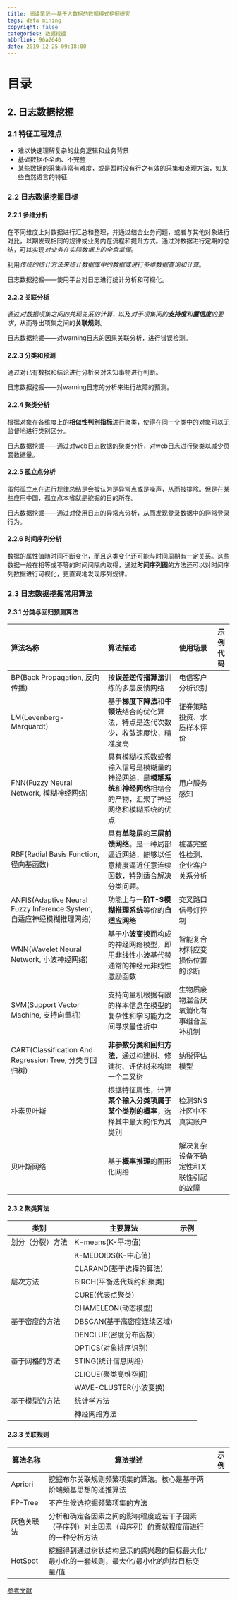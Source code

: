 ```yaml
---
title: 阅读笔记——基于大数据的数据模式挖掘研究
tags: data mining
copyright: false
categories: 数据挖掘
abbrlink: 96a2640
date: 2019-12-25 09:18:00
---
```


# 目录

<!-- toc -->



## 2. 日志数据挖掘

### 2.1 特征工程难点

- 难以快速理解复杂的业务逻辑和业务背景
- 基础数据不全面、不完整
- 某些数据的采集非常有难度，或是暂时没有行之有效的采集和处理方法，如某些自然语言的特征



### 2.2 日志数据挖掘目标

#### 2.2.1 多维分析

在不同维度上对数据进行汇总和整理，并通过结合业务问题，或者与其他对象进行对比，以期发现相同的规律或业务内在流程和提升方式。通过对数据进行定期的总结，可以实现*对业务在实际数据上的全盘掌握*。

利用*传统的统计方法来统计数据库中的数据或进行多维数据查询和计算*。

日志数据挖掘——使用平台对日志进行统计分析和可视化。

#### 2.2.2 关联分析

通过*对数据项集之间的共现关系的计算*，以及*对于项集间的**支持度**和**置信度**的要求*，从而导出项集之间的**关联规则**。

日志数据挖掘——对warning日志的因果关联分析，进行错误检测。

#### 2.2.3 分类和预测

通过对已有数据和结论进行分析来对未知事物进行判断。

日志数据挖掘——对warning日志的分析来进行故障的预测。

#### 2.2.4 聚类分析

根据对象在各维度上的**相似性判别指标**进行聚类，使得在同一个类中的对象可以无监督地进行类别区分。

日志数据挖掘——通过对web日志数据的聚类分析，对web日志进行聚类以减少页面数据量。

#### 2.2.5 孤立点分析

虽然孤立点在进行规律总结是会被认为是异常点或是噪声，从而被排除。但是在某些应用中国，孤立点本省就是挖掘的目的所在。

日志数据挖掘——通过对使用日志的异常点分析，从而发现登录数据中的异常登录行为。

#### 2.2.6 时间序列分析

数据的属性值随时间不断变化，而且这类变化还可能与时间周期有一定关系。这些数据一般在相等或不等的时间间隔内取得，通过**时间序列图**的方法还可以对时间序列数据进行可视化，更直观地发现序列规律。



### 2.3 日志数据挖掘常用算法

#### 2.3.1  分类与回归预测算法

| 算法名称                                                     | 算法描述                                                     | 使用场景                               | 示例代码 |
| :----------------------------------------------------------- | :----------------------------------------------------------- | :------------------------------------- | -------- |
| BP(Back Propagation, 反向传播)                               | 按**误差逆传播算法**训练的多层反馈网络                       | 电信客户分析识别                       |          |
| LM(Levenberg-Marquardt)                                      | 基于**梯度下降法**和**牛顿法**结合的优化算法，特点是迭代次数少，收敛速度快，精准度高 | 证券策略投资、水质样本评价             |          |
| FNN(Fuzzy Neural Network, 模糊神经网络)                      | 具有模糊权系数或者输入信号是模糊量的神经网络，是**模糊系统**和**神经网络**相结合的产物，汇聚了神经网络和模糊系统的优点 | 用户服务感知                           |          |
| RBF(Radial Basis Function, 径向基函数)                       | 具有**单隐层**的**三层前馈网络**。是一种局部逼近网络，能够以任意精度逼近任意连续函数，特别适合解决分类问题。 | 桩基完整性检测、企业客户关系分析       |          |
| ANFIS(Adaptive Neural Fuzzy Inference System, 自适应神经模糊推理网络) | 功能上与一**阶T-S模糊推理系统**等价的**自适应网络**          | 交叉路口信号灯控制                     |          |
| WNN(Wavelet Neural Network, 小波神经网络)                    | 基于**小波变换**而构成的神经网络模型，即用非线性小波基代替通常的神经元非线性激励函数 | 智能复合材料应变损伤位置的诊断         |          |
| SVM(Support Vector Machine, 支持向量机)                      | 支持向量机根据有限的样本信息在模型的复杂性和学习能力之间寻求最佳折中 | 生物质废物混合厌氧消化有事组合互补机制 |          |
| CART(Classification And Regression Tree, 分类与回归树)       | **非参数分类和回归方法**，通过构建树、修建树、评估树来构建一个二叉树 | 纳税评估模型                           |          |
| 朴素贝叶斯                                                   | 根据特征属性，计算**某个输入分类项属于某个类别的概率**，选择其中最大的作为其类别 | 检测SNS社区中不真实账户                |          |
| 贝叶斯网络                                                   | 基于**概率推理**的图形化网络                                 | 解决复杂设备不确定性和关联性引起的故障 |          |



#### 2.3.2 聚类算法

| 类别             | 主要算法                   | 示例 |
| ---------------- | -------------------------- | ---- |
| 划分（分裂）方法 | K-means(K-平均值)          |      |
|                  | K-MEDOIDS(K-中心值)        |      |
|                  | CLARAND(基于选择的算法)    |      |
| 层次方法         | BIRCH(平衡迭代规约和聚类)  |      |
|                  | CURE(代表点聚类)           |      |
|                  | CHAMELEON(动态模型)        |      |
| 基于密度的方法   | DBSCAN(基于高密度连续区域) |      |
|                  | DENCLUE(密度分布函数)      |      |
|                  | OPTICS(对象排序识别)       |      |
| 基于网格的方法   | STING(统计信息网络)        |      |
|                  | CLIOUE(聚类高维空间)       |      |
|                  | WAVE-CLUSTER(小波变换)     |      |
| 基于模型的方法   | 统计学方法                 |      |
|                  | 神经网络方法               |      |



#### 2.3.3 关联规则

| 算法名称   | 算法描述                                                     | 示例 |
| ---------- | ------------------------------------------------------------ | ---- |
| Apriori    | 挖掘布尔关联规则频繁项集的算法。核心是基于两阶端频基思想的递推算法 |      |
| FP-Tree    | 不产生候选挖掘频繁项集的方法                                 |      |
| 灰色关联法 | 分析和确定各因素之间的影响程度或若干子因素（子序列）对主因素（母序列）的贡献程度而进行的一种分析方法 |      |
| HotSpot    | 挖掘得到通过树状结构显示的感兴趣的目标最大化/最小化的一套规则，最大化/最小化的利益目标变量/值 |      |





[参考文献](<http://kns.cnki.net/KCMS/detail/detail.aspx?dbcode=CMFD&dbname=CMFD201802&filename=1018168975.nh&uid=WEEvREcwSlJHSldRa1FhcTdWa2FjcW9ydkpoNVhhbm45WFhxV0VMYzRMQT0=$9A4hF_YAuvQ5obgVAqNKPCYcEjKensW4IQMovwHtwkF4VYPoHbKxJw!!&v=MjU2NTExVDNxVHJXTTFGckNVUkxPZVplUnJGQ2puVkwzS1ZGMjZGcksrRnRqTHFwRWJQSVI4ZVgxTHV4WVM3RGg=>)
